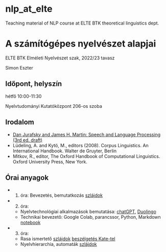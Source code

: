 # nlp_at_elte
Teaching material of NLP course at ELTE BTK theoretical linguistics dept.

# A számítógépes nyelvészet alapjai

ELTE BTK Elméleti Nyelvészet szak, 2022/23 tavasz

Simon Eszter

## Időpont, helyszín

hétfő 10:00-11:30

Nyelvtudományi Kutatóközpont 206-os szoba 

## Irodalom

- [Dan Jurafsky and James H. Martin: Speech and Language Processing (3rd ed. draft)](https://web.stanford.edu/~jurafsky/slp3/)
- Lüdeling, A. and Kytö, M., editors (2008). Corpus Linguistics. An International Handbook. Walter de Gruyter, Berlin
- Mitkov, R., editor, The Oxford Handbook of Computational Linguistics. Oxford University Press, New York.

## Órai anyagok

* 1. óra: Bevezetés, bemutatkozás [szlájdok](nlp_at_elte.pdf)
* 2. óra: 
  * Nyelvtechnológiai alkalmazások bemutatása: [chatGPT](Chat_GPT.pptx), [Duolingo](https://docs.google.com/document/d/1UpUkHnkx_8_gB4gPkTUgEBQ0_AJp8VgM7NEV7wzRLzc/edit?usp=sharing)
  * Technikai bevezető: Google Colab, parancssor, Python, Markdown [notebook](https://colab.research.google.com/drive/1Cgg9TROh0kcs0vQR6MerF1XmFCc8TANZ?usp=share_link)
* 3. óra: 
  * Rasa ismertető [szlájdok](https://drive.google.com/file/d/1ZNEwXYBnge24KAxidL3Hp_DzOvOMWF6l/view?usp=sharing) [beszélgetés Kate-tel](https://drive.google.com/file/d/1_uznAYgmNrlmKrOSdu-DWYSACpTpZx04/view?usp=sharing)
  * Nyelvhierarchia, automaták [szlájdok](nlp_at_elte3.pdf)
